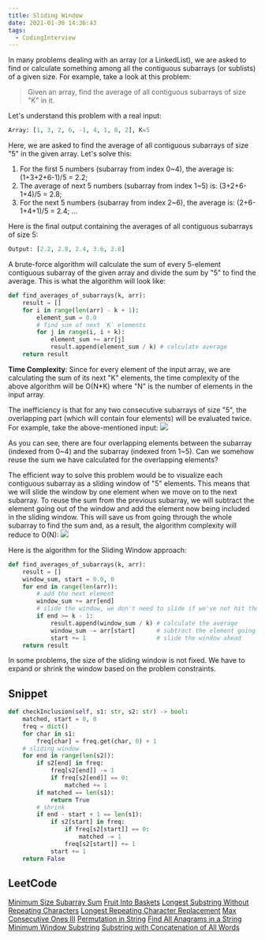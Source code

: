 ```yaml
---
title: Sliding Window
date: 2021-01-30 14:36:43
tags:
  - CodingInterview
---
```

In many problems dealing with an array (or a LinkedList), we are asked to find or calculate something among all the contiguous subarrays (or sublists) of a given size. For example, take a look at this problem:
> Given an array, find the average of all contiguous subarrays of size "K" in it.

Let's understand this problem with a real input:
```python
Array: [1, 3, 2, 6, -1, 4, 1, 8, 2], K=5
```

Here, we are asked to find the average of all contiguous subarrays of size "5" in the given array. Let's solve this:
1. For the first 5 numbers (subarray from index 0~4), the average is: (1+3+2+6-1)/5 = 2.2;
2. The average of next 5 numbers (subarray from index 1~5) is: (3+2+6-1+4)/5 = 2.8;
3. For the next 5 numbers (subarray from index 2~6), the average is: (2+6-1+4+1)/5 = 2.4;
...

Here is the final output containing the averages of all contiguous subarrays of size 5:
```python
Output: [2.2, 2.8, 2.4, 3.6, 2.8]
```
<!--more-->

A brute-force algorithm will calculate the sum of every 5-element contiguous subarray of the given array and divide the sum by "5" to find the average. This is what the algorithm will look like:
```python
def find_averages_of_subarrays(k, arr):
    result = []
    for i in range(len(arr) - k + 1):
        element_sum = 0.0
        # find sum of next `K` elements
        for j in range(i, i + k):
            element_sum += arr[j]
            result.append(element_sum / k) # calculate average
    return result
```

**Time Complexity**: Since for every element of the input array, we are calculating the sum of its next "K" elements, the time complexity of the above algorithm will be O(N\*K) where "N" is the number of elements in the input array.

The inefficiency is that for any two consecutive subarrays of size "5", the overlapping part (which will contain four elements) will be evaluated twice. For example, take the above-mentioned input:
![](https://raw.githubusercontent.com/was48i/mPOST/master/CodingInterview/educative/00.png)

As you can see, there are four overlapping elements between the subarray (indexed from 0\~4) and the subarray (indexed from 1\~5). Can we somehow reuse the sum we have calculated for the overlapping elements?

The efficient way to solve this problem would be to visualize each contiguous subarray as a sliding window of "5" elements. This means that we will slide the window by one element when we move on to the next subarray. To reuse the sum from the previous subarray, we will subtract the element going out of the window and add the element now being included in the sliding window. This will save us from going through the whole subarray to find the sum and, as a result, the algorithm complexity will reduce to O(N):
![](https://raw.githubusercontent.com/was48i/mPOST/master/CodingInterview/educative/01.png)

Here is the algorithm for the Sliding Window approach:
```python
def find_averages_of_subarrays(k, arr):
    result = []
    window_sum, start = 0.0, 0
    for end in range(len(arr)):
        # add the next element
        window_sum += arr[end]
        # slide the window, we don't need to slide if we've not hit the required window size of `K`
        if end >= k - 1:
            result.append(window_sum / k) # calculate the average
            window_sum -= arr[start]      # subtract the element going out
            start += 1                    # slide the window ahead
    return result
```

In some problems, the size of the sliding window is not fixed. We have to expand or shrink the window based on the problem constraints.

## Snippet
```python
def checkInclusion(self, s1: str, s2: str) -> bool:
    matched, start = 0, 0
    freq = dict()
    for char in s1:
        freq[char] = freq.get(char, 0) + 1
    # sliding window
    for end in range(len(s2)):
        if s2[end] in freq:
            freq[s2[end]] -= 1
            if freq[s2[end]] == 0:
                matched += 1
        if matched == len(s1):
            return True
        # shrink
        if end - start + 1 == len(s1):
            if s2[start] in freq:
                if freq[s2[start]] == 0:
                    matched -= 1
                freq[s2[start]] += 1
            start += 1
    return False
```

## LeetCode
[Minimum Size Subarray Sum](https://leetcode.com/problems/minimum-size-subarray-sum/)
[Fruit Into Baskets](https://leetcode.com/problems/fruit-into-baskets/)
[Longest Substring Without Repeating Characters](https://leetcode.com/problems/longest-substring-without-repeating-characters/)
[Longest Repeating Character Replacement](https://leetcode.com/problems/longest-repeating-character-replacement/)
[Max Consecutive Ones III](https://leetcode.com/problems/max-consecutive-ones-iii/)
[Permutation in String](https://leetcode.com/problems/permutation-in-string/)
[Find All Anagrams in a String](https://leetcode.com/problems/find-all-anagrams-in-a-string/)
[Minimum Window Substring](https://leetcode.com/problems/minimum-window-substring/)
[Substring with Concatenation of All Words](https://leetcode.com/problems/substring-with-concatenation-of-all-words/)
